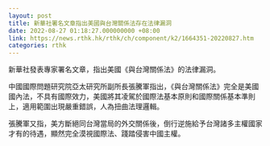 ```yaml
---
layout: post
title: 新華社署名文章指出美國與台灣關係法存在法律漏洞
date: 2022-08-27 01:18:27.000000000 +08:00
link: https://news.rthk.hk/rthk/ch/component/k2/1664351-20220827.htm
categories: rthk
---
```


新華社發表專家署名文章，指出美國《與台灣關係法》的法律漏洞。

中國國際問題研究院亞太研究所副所長張騰軍指出，《與台灣關係法》完全是美國國內法，不具有國際效力，美國將其凌駕於國際法基本原則和國際關係基本準則上，適用範圍出現嚴重錯誤，人為扭曲法理邏輯。

張騰軍又指，美方斷絕同台灣當局的外交關係後，倒行逆施給予台灣諸多主權國家才有的待遇，顯然完全漠視國際法、踐踏侵害中國主權。
